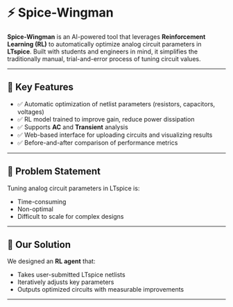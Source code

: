 # ⚡ Spice-Wingman

**Spice-Wingman** is an AI-powered tool that leverages **Reinforcement Learning (RL)** to automatically optimize analog circuit parameters in **LTspice**. Built with students and engineers in mind, it simplifies the traditionally manual, trial-and-error process of tuning circuit values.

---

## 🚀 Key Features

- ✅ Automatic optimization of netlist parameters (resistors, capacitors, voltages)
- ✅ RL model trained to improve gain, reduce power dissipation
- ✅ Supports **AC** and **Transient** analysis
- ✅ Web-based interface for uploading circuits and visualizing results
- ✅ Before-and-after comparison of performance metrics

---

## 🎯 Problem Statement

Tuning analog circuit parameters in LTspice is:
- Time-consuming  
- Non-optimal  
- Difficult to scale for complex designs

---

## 🧠 Our Solution

We designed an **RL agent** that:
- Takes user-submitted LTspice netlists
- Iteratively adjusts key parameters
- Outputs optimized circuits with measurable improvements

---